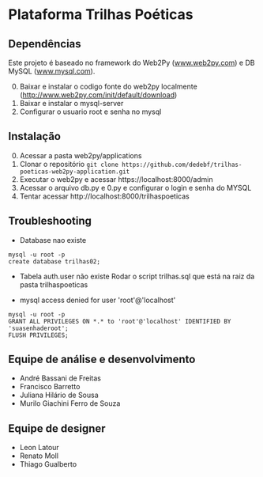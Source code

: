 # Plataforma Trilhas Poéticas

## Dependências

Este projeto é baseado no framework do Web2Py (www.web2py.com) e DB MySQL (www.mysql.com).

0. Baixar e instalar o codigo fonte do web2py localmente (http://www.web2py.com/init/default/download)
0. Baixar e instalar o mysql-server
0. Configurar o usuario root e senha no mysql

## Instalação
0. Acessar a pasta web2py/applications
0. Clonar o repositório `git clone https://github.com/dedebf/trilhas-poeticas-web2py-application.git`
0. Executar o web2py e acessar https://localhost:8000/admin
0. Acessar o arquivo db.py e 0.py e configurar o login e senha do MYSQL
0. Tentar acessar http://localhost:8000/trilhaspoeticas

## Troubleshooting

* Database nao existe
```
mysql -u root -p
create database trilhas02;
```
* Tabela auth.user não existe
Rodar o script trilhas.sql que está na raiz da pasta trilhaspoeticas

* mysql access denied for user 'root'@'localhost'
```
mysql -u root -p
GRANT ALL PRIVILEGES ON *.* to 'root'@'localhost' IDENTIFIED BY 'suasenhaderoot';
FLUSH PRIVILEGES;
```

## Equipe de análise e desenvolvimento
- André Bassani de Freitas
- Francisco Barretto
- Juliana Hilário de Sousa
- Murilo Giachini Ferro de Souza

## Equipe de designer
- Leon Latour
- Renato Moll
- Thiago Gualberto